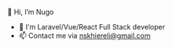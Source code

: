   👋 Hi, I’m Nugo
- 👀 I'm Laravel/Vue/React Full Stack developer
- 📫 Contact me via nskhiereli@gmail.com


